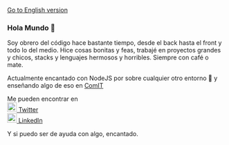 [Go to English version](README_en.md)

### Hola Mundo 👋

Soy obrero del código hace bastante tiempo, desde el back hasta el front y todo lo del medio. Hice cosas bonitas y feas, trabajé en proyectos grandes y chicos, stacks y lenguajes hermosos y horribles. Siempre con café o mate.

Actualmente encantado con NodeJS por sobre cualquier otro entorno 💚 y enseñando algo de eso en [ComIT](https://www.comunidadit.org/)

Me pueden encontrar en <br>
<a href="https://twitter.com/RicardoSegretin">
<img alt="Twitter Ricardo Segretin" width="22px" src="https://icongr.am/fontawesome/twitter.svg?size=128&color=70c8ff" /> Twitter
</a>
<br>
<a href="https://www.linkedin.com/in/ricardosegretin/">
<img alt="LinkedIn Ricardo Segretin" width="22px" src="https://icongr.am/fontawesome/linkedin.svg?size=128&color=70c8ff" /> LinkedIn
</a>

Y si puedo ser de ayuda con algo, encantado.

